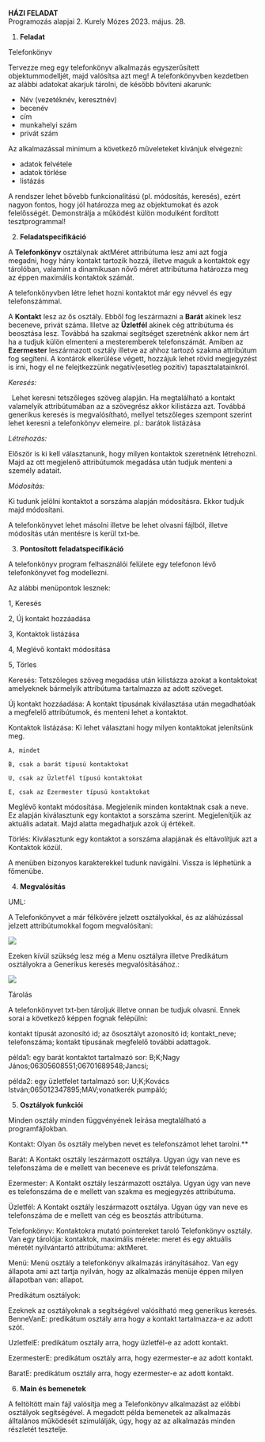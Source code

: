 ﻿**HÁZI FELADAT**     
Programozás alapjai 2. 
Kurely Mózes 
2023. május. 28.


1. **Feladat**

Telefonkönyv 

Tervezze meg egy telefonkönyv alkalmazás egyszerűsített objektummodelljét, majd valósítsa azt meg! A telefonkönyvben kezdetben az alábbi adatokat akarjuk tárolni, de később bővíteni akarunk: 

- Név (vezetéknév, keresztnév)
- becenév 
- cím 
- munkahelyi szám 
- privát szám 

Az alkalmazással minimum a következő műveleteket kívánjuk elvégezni: 

- adatok felvétele
- adatok törlése 
- listázás 

A rendszer lehet bővebb funkcionalitású (pl. módosítás, keresés), ezért nagyon fontos, hogy jól határozza meg az objektumokat és azok felelősségét. Demonstrálja a működést külön modulként fordított tesztprogrammal!


2. **Feladatspecifikáció** 

A **Telefonkönyv** osztálynak aktMéret attribútuma lesz ami azt fogja megadni, hogy hány kontakt tartozik hozzá,  illetve maguk a kontaktok egy tárolóban, valamint a dinamikusan nővő méret attribútuma határozza meg az éppen maximális kontaktok számát. 

A telefonkönyvben létre lehet hozni kontaktot már egy névvel és egy telefonszámmal. 

A **Kontakt** lesz az ős osztály. Ebből fog leszármazni a **Barát** akinek lesz beceneve, privát száma. Illetve az  **Üzletfél**  akinek cég attribútuma és beosztása lesz. Továbbá ha szakmai segítséget  szeretnénk  akkor  nem  árt  ha  a  tudjuk  külön  elmenteni  a  mesteremberek telefonszámát. Amiben az **Ezermester** leszármazott osztály illetve az ahhoz tartozó szakma attribútum fog segíteni. A kontárok elkerülése végett, hozzájuk lehet rövid megjegyzést is írni, hogy el ne felejtkezzünk negatív(esetleg pozitív) tapasztalatainkról. 

*Keresés:*  

` `Lehet  keresni  tetszőleges  szöveg  alapján.  Ha  megtalálható  a  kontakt  valamelyik attribútumában  az  a  szövegrész  akkor  kilistázza  azt.  Továbbá  generikus  keresés  is megvalósítható, mellyel tetszőleges szempont szerint lehet keresni a telefonkönyv elemeire.  pl.: barátok listázása 

*Létrehozás:*  

Először is ki kell választanunk, hogy milyen kontaktok szeretnénk létrehozni. Majd az ott megjelenő attribútumok megadása után tudjuk menteni a személy adatait. 

*Módosítás:* 

Ki tudunk jelölni kontaktot a sorszáma alapján módosításra. Ekkor tudjuk majd módosítani. 

A  telefonkönyvet  lehet  másolni  illetve  be  lehet  olvasni  fájlból,  illetve  módosítás  után mentésre is kerül txt-be.



3. **Pontosított feladatspecifikáció** 

A  telefonkönyv  program  felhasználói  felülete  egy  telefonon  lévő  telefonkönyvet  fog modellezni. 

Az alábbi menüpontok lesznek:  

   1, Keresés 

   2, Új kontakt hozzáadása 

   3, Kontaktok listázása 

   4, Meglévő kontakt módosítása

   5, Törles 

Keresés: Tetszőleges szöveg megadása után kilistázza azokat a kontaktokat amelyeknek bármelyik attribútuma tartalmazza az adott szöveget. 

Új kontakt hozzáadása: A kontakt típusának kiválasztása után megadhatóak a megfelelő attribútumok, és menteni lehet a kontaktot.  

Kontaktok listázása: Ki lehet választani hogy milyen kontaktokat jelenítsünk meg.  

    A, mindet 

    B, csak a barát típusú kontaktokat 

    U, csak az Üzletfél típusú kontaktokat 

    E, csak az Ezermester típusú kontaktokat 

Meglévő kontakt módosítása. Megjelenik minden kontaktnak csak a neve. Ez alapján kiválasztunk egy kontaktot a sorszáma szerint. Megjelenítjük az aktuális adatait. Majd alatta megadhatjuk azok új értékeit. 

Törlés: Kiválasztunk egy kontaktot a sorszáma alapjának és eltávolítjuk azt a Kontaktok közül.  

A menüben bizonyos karakterekkel tudunk navigálni. Vissza is léphetünk a főmenübe.


4. **Megvalósítás**

UML:

A  Telefonkönyvet  a  már  félkövére  jelzett  osztályokkal,  és  az  aláhúzással  jelzett attribútumokkal fogom megvalósítani: 

![](Kepek/Aspose.Words.757db108-0f1d-4f53-90eb-1d34f7fd6932.007.jpeg)

Ezeken kívül szükség lesz még a Menu osztályra illetve Predikátum osztályokra a Generikus keresés megvalósításához.:

![](Kepek/Aspose.Words.757db108-0f1d-4f53-90eb-1d34f7fd6932.008.jpeg)

Tárolás

A telefonkönyvet txt-ben tároljuk illetve onnan be tudjuk olvasni. Ennek sorai a következő képpen fognak felépülni: 

kontakt típusát azonosító id; az ősosztályt azonosító id; kontakt\_neve; telefonszáma; kontakt típusának megfelelő további adattagok.

példa1: egy barát kontaktot tartalmazó sor: 
B;K;Nagy János;06305608551;06701689548;Jancsi; 

példa2: egy üzletfelet tartalmazó sor: 
U;K;Kovács István;065012347895;MAV;vonatkerék pumpáló; 


5. **Osztályok funkciói**

Minden osztály minden függvényének leírása megtalálható a programfájlokban. 

Kontakt:
Olyan ős osztály melyben nevet es telefonszámot lehet tarolni.** 

Barát:
A Kontakt osztály leszármazott osztálya. Ugyan úgy van neve es telefonszáma de e mellett van beceneve es privát telefonszáma. 

Ezermester:
A Kontakt osztály leszármazott osztálya. Ugyan úgy van neve es telefonszáma de e mellett van szakma es megjegyzés attribútuma. 

Üzletfél:
A Kontakt osztály leszármazott osztálya. Ugyan úgy van neve es telefonszáma de e mellett van cég es beosztás attribútuma. 

Telefonkönyv:
Kontaktokra mutató pointereket taroló Telefonkönyv osztály. Van egy tárolója: kontaktok, maximális mérete: meret és egy aktuális méretét nyilvántartó attribútuma: aktMeret. 

Menü:
Menü  osztály  a  telefonkönyv  alkalmazás  irányításához.  Van  egy  állapota  ami  azt  tartja nyilván, hogy az alkalmazás menüje éppen milyen állapotban van: allapot.  

Predikátum osztályok: 

Ezeknek az osztályoknak a segítségével valósítható meg generikus keresés. 
BenneVanE: 
   predikátum osztály arra hogy a kontakt tartalmazza-e az adott szót. 

UzletfelE: 
   predikátum osztály arra, hogy üzletfél-e az adott kontakt. 

EzermesterE:
   predikátum osztály arra, hogy ezermester-e az adott kontakt. 

BaratE: 
   predikátum osztály arra, hogy ezermester-e az adott kontakt. 


6. **Main és bemenetek** 

A  feltöltött  main  fájl  valósítja  meg  a  Telefonkönyv  alkalmazást  az  előbbi  osztályok segítségével.
A megadott példa bemenetek az alkalmazás álltalános működését szimulálják, úgy, hogy az az alkalmazás minden részletét tesztelje.
